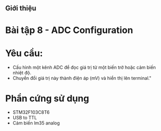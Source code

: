 ## Giới thiệu
# Bài tập 8 - ADC Configuration

# Yêu cầu:
- Cấu hình một kênh ADC để đọc giá trị từ một biến trở hoặc cảm biến nhiệt độ.
- Chuyển đổi giá trị này thành điện áp (mV) và hiển thị lên terminal."
# Phần cứng sử dụng
- STM32F103C8T6
- USB to TTL
- Cảm biến lm35 analog
